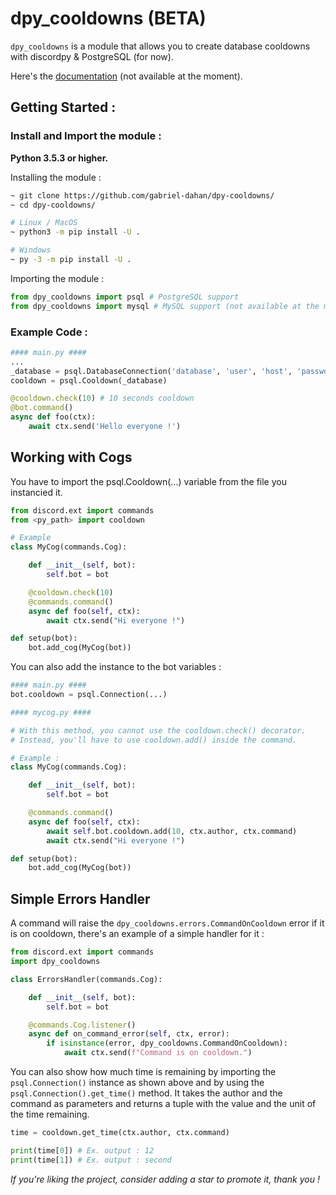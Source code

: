 # dpy_cooldowns (BETA)

`dpy_cooldowns` is a module that allows you to create database cooldowns with discordpy & PostgreSQL (for now).

Here's the [documentation](https://docs.gabrieldahan.me/dpy-cooldowns/) (not available at the moment).

## Getting Started :

### Install and Import the module :
**Python 3.5.3 or higher.**

Installing the module :
```bash
~ git clone https://github.com/gabriel-dahan/dpy-cooldowns/
~ cd dpy-cooldowns/

# Linux / MacOS
~ python3 -m pip install -U .

# Windows 
~ py -3 -m pip install -U .
```
Importing the module :
```python
from dpy_cooldowns import psql # PostgreSQL support
from dpy_cooldowns import mysql # MySQL support (not available at the moment)
```

### Example Code :
```python
#### main.py ####
...
_database = psql.DatabaseConnection('database', 'user', 'host', 'password')
cooldown = psql.Cooldown(_database)

@cooldown.check(10) # 10 seconds cooldown
@bot.command()
async def foo(ctx):
    await ctx.send('Hello everyone !')
```

## Working with Cogs
You have to import the psql.Cooldown(...) variable from the file you instancied it.
```python
from discord.ext import commands
from <py_path> import cooldown

# Example
class MyCog(commands.Cog):

    def __init__(self, bot):
        self.bot = bot

    @cooldown.check(10)
    @commands.command()
    async def foo(self, ctx):
        await ctx.send("Hi everyone !")

def setup(bot):
    bot.add_cog(MyCog(bot))
```
You can also add the instance to the bot variables :
```python
#### main.py ####
bot.cooldown = psql.Connection(...)

#### mycog.py ####

# With this method, you cannot use the cooldown.check() decorator.
# Instead, you'll have to use cooldown.add() inside the command.

# Example :
class MyCog(commands.Cog):

    def __init__(self, bot):
        self.bot = bot

    @commands.command()
    async def foo(self, ctx):
        await self.bot.cooldown.add(10, ctx.author, ctx.command)
        await ctx.send("Hi everyone !")

def setup(bot):
    bot.add_cog(MyCog(bot))
```

## Simple Errors Handler
A command will raise the `dpy_cooldowns.errors.CommandOnCooldown` error if it is on cooldown, there's an example of a simple handler for it :
```python
from discord.ext import commands
import dpy_cooldowns

class ErrorsHandler(commands.Cog):

    def __init__(self, bot):
        self.bot = bot

    @commands.Cog.listener()
    async def on_command_error(self, ctx, error):
        if isinstance(error, dpy_cooldowns.CommandOnCooldown):
            await ctx.send(f"Command is on cooldown.")
```
You can also show how much time is remaining by importing the `psql.Connection()` instance as shown above and by using the `psql.Connection().get_time()` method. It takes the author and the command as parameters and returns a tuple with the value and the unit of the time remaining.

```python
time = cooldown.get_time(ctx.author, ctx.command)

print(time[0]) # Ex. output : 12
print(time[1]) # Ex. output : second
```

*If you're liking the project, consider adding a star to promote it, thank you !*